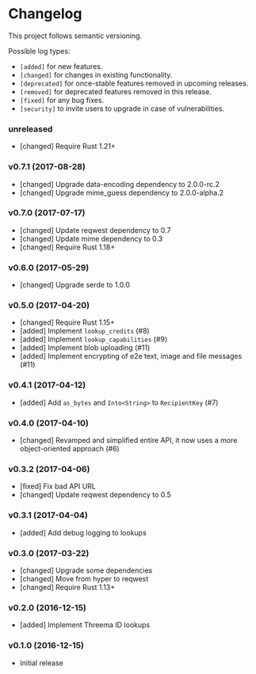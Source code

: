 # Changelog

This project follows semantic versioning.

Possible log types:

- `[added]` for new features.
- `[changed]` for changes in existing functionality.
- `[deprecated]` for once-stable features removed in upcoming releases.
- `[removed]` for deprecated features removed in this release.
- `[fixed]` for any bug fixes.
- `[security]` to invite users to upgrade in case of vulnerabilities.


### unreleased

- [changed] Require Rust 1.21+

### v0.7.1 (2017-08-28)

- [changed] Upgrade data-encoding dependency to 2.0.0-rc.2
- [changed] Upgrade mime_guess dependency to 2.0.0-alpha.2

### v0.7.0 (2017-07-17)

- [changed] Update reqwest dependency to 0.7
- [changed] Update mime dependency to 0.3
- [changed] Require Rust 1.18+

### v0.6.0 (2017-05-29)

- [changed] Upgrade serde to 1.0.0

### v0.5.0 (2017-04-20)

- [changed] Require Rust 1.15+
- [added] Implement `lookup_credits` (#8)
- [added] Implement `lookup_capabilities` (#9)
- [added] Implement blob uploading (#11)
- [added] Implement encrypting of e2e text, image and file messages (#11)

### v0.4.1 (2017-04-12)

- [added] Add `as_bytes` and `Into<String>` to `RecipientKey` (#7)

### v0.4.0 (2017-04-10)

- [changed] Revamped and simplified entire API, it now uses a more
  object-oriented approach (#6)

### v0.3.2 (2017-04-06)

- [fixed] Fix bad API URL
- [changed] Update reqwest dependency to 0.5

### v0.3.1 (2017-04-04)

- [added] Add debug logging to lookups

### v0.3.0 (2017-03-22)

- [changed] Upgrade some dependencies
- [changed] Move from hyper to reqwest
- [changed] Require Rust 1.13+

### v0.2.0 (2016-12-15)

- [added] Implement Threema ID lookups

### v0.1.0 (2016-12-15)

- Initial release
